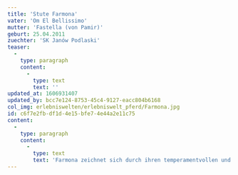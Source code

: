 ```yaml
---
title: 'Stute Farmona'
vater: 'Om El Bellissimo'
mutter: 'Fastella (von Pamir)'
geburt: 25.04.2011
zuechter: 'SK Janów Podlaski'
teaser:
  -
    type: paragraph
    content:
      -
        type: text
        text: ''
updated_at: 1606931407
updated_by: bcc7e124-8753-45c4-9127-eacc804b6168
col_img: erlebniswelten/erlebniswelt_pferd/Farmona.jpg
id: c6f7e2fb-df1d-4e15-bfe7-4e44a2e11c75
content:
  -
    type: paragraph
    content:
      -
        type: text
        text: 'Farmona zeichnet sich durch ihren temperamentvollen und dennoch ausgeglichenen Charakter aus. Sie ist in jungen  Jahren siegreich Galopprennen gelaufen. Eine sehr arbeitsame Stute mit liebevollem Charakter, die dank ihrer Lebenserfahrung mit großer Souveränität vor allem auch unsichereren Reitern zur Verfügung steht'
---
```

